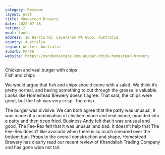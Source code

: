 ```yaml
---
category: Reviews
layout: post
title: Homestead Brewery
date: 2022-07-28
rating: 2
meal: lunch
address: 10 Harris Rd, Caversham WA 6055, Australia
country: Australia
region: Western Australia
suburb: Perth
website: https://mandoonestate.com.au/eat-drink/homestead-brewery
---
```

Chicken and veal burger with chips  
Fish and chips  

We would argue that fish and chips should come with a salad. We think it’s pretty normal, and having something to cut through the grease is valuable. Looks like Homestead Brewery doesn't agree. That said, the chips were great, but the fish was very crisp. Too crisp. 

The burger was divisive. We can both agree that the patty was unusual, it was made of a combination of chicken mince and veal mince, moulded into a patty and then deep fried. Business Andy felt that it was unusual and good, The Fee-Rex felt that it was unusual and bad. It doesn’t help that The Fee-Rex doesn’t like avocado when there is so much smeared over the bottom bun. Props to the overall construction and shape, Homestead Brewery has clearly read our recent review of Khandallah Trading Company and has gone wide not tall. 
